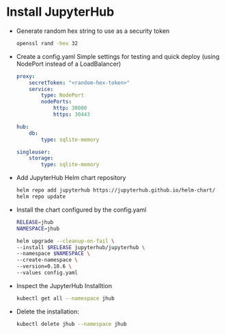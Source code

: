 # Install JupyterHub

* Generate random hex string to use as a security token
    ```bash
    openssl rand -hex 32
    ```
* Create a config.yaml
    Simple settings for testing and quick deploy (using NodePort instead of a LoadBalancer)
    ```yaml
    proxy:
        secretToken: "<random-hex-token>"
        service:
            type: NodePort
            nodePorts:
                http: 30080
                https: 30443

    hub:
        db:
            type: sqlite-memory

    singleuser:
        storage:
            type: sqlite-memory
    ```
* Add JupyterHub Helm chart repository
    ```bash
    helm repo add jupyterhub https://jupyterhub.github.io/helm-chart/
    helm repo update
    ```
* Install the chart configured by the config.yaml
    ```bash
    RELEASE=jhub
    NAMESPACE=jhub

    helm upgrade --cleanup-on-fail \
    --install $RELEASE jupyterhub/jupyterhub \
    --namespace $NAMESPACE \
    --create-namespace \
    --version=0.10.6 \
    --values config.yaml
    ```
* Inspect the JupyterHub Installtion
    ```bash
    kubectl get all --namespace jhub
    ```

* Delete the installation:
    ```bash
    kubectl delete jhub --namespace jhub
    ```
